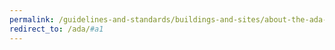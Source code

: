 ```yaml
---
permalink: /guidelines-and-standards/buildings-and-sites/about-the-ada-standards/ada-standards/chapter-1-application-and-administration
redirect_to: /ada/#a1
---
```

